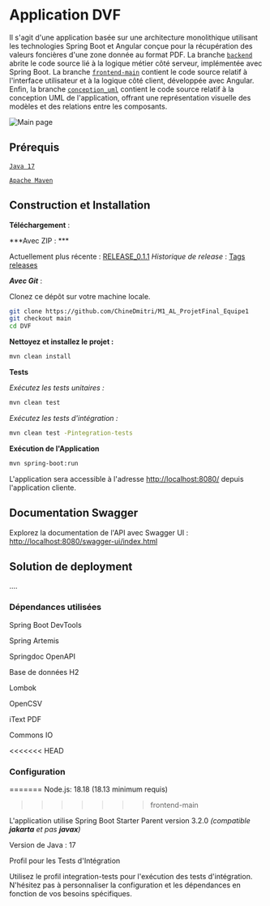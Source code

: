 # Application DVF
Il s'agit d'une application basée sur une architecture monolithique utilisant les technologies Spring Boot et Angular conçue pour la récupération des valeurs foncières d'une zone donnée au format PDF. 
La branche [`backend`](https://github.com/ChineDmitri/M1_AL_ProjetFinal_Equipe1/tree/backend "backend") abrite le code source lié à la logique métier côté serveur, implémentée avec Spring Boot. 
La branche [`frontend-main`](https://github.com/ChineDmitri/M1_AL_ProjetFinal_Equipe1/tree/frontend-main "frontend-main") contient le code source relatif à l'interface utilisateur et à la logique côté client, développée avec Angular.  
Enfin, la branche [`conception_uml`](https://github.com/ChineDmitri/M1_AL_ProjetFinal_Equipe1/tree/conception_uml "conception_uml") contient le code source relatif à la conception UML de l'application, offrant une représentation visuelle des modèles et des relations entre les composants.

![Main page](https://github.com/ChineDmitri/M1_AL_ProjetFinal_Equipe1/blob/main/appli.jpg)

## Prérequis

[`Java 17`](https://www.oracle.com/java/technologies/javase/jdk17-archive-downloads.html "`Java 17`")

[`Apache Maven`](https://maven.apache.org/ "`Apache Maven`")

## Construction et Installation

**Téléchargement** :

***Avec ZIP : ***

Actuellement plus récente : [RELEASE_0.1.1](https://github.com/ChineDmitri/M1_AL_ProjetFinal_Equipe1/releases/tag/RELEASE_0.1.1 "RELEASE_0.1.1")
*Historique de release* : [Tags releases](https://github.com/ChineDmitri/M1_AL_ProjetFinal_Equipe1/tags "tags releases")

***Avec Git*** :

Clonez ce dépôt sur votre machine locale.

```bash
git clone https://github.com/ChineDmitri/M1_AL_ProjetFinal_Equipe1
git checkout main
cd DVF
```

**Nettoyez et installez le projet :**

```bash
mvn clean install
```

**Tests**

*Exécutez les tests unitaires :*

```bash
mvn clean test
```

*Exécutez les tests d'intégration :*

```bash
mvn clean test -Pintegration-tests
```

**Exécution de l'Application**

```bash
mvn spring-boot:run
```

L'application sera accessible à l'adresse [http://localhost:8080/](http://localhost:8080/ "http://localhost:8080/") depuis l'application cliente.

## Documentation Swagger

Explorez la documentation de l'API avec Swagger UI :
[http://localhost:8080/swagger-ui/index.html](http://localhost:8080/swagger-ui/index.html "http://localhost:8080/swagger-ui/index.html")

## Solution de deployment

....

### Dépendances utilisées

Spring Boot DevTools

Spring Artemis

Springdoc OpenAPI

Base de données H2

Lombok

OpenCSV

iText PDF

Commons IO


<<<<<<< HEAD
### Configuration
=======
Node.js: 18.18 (18.13 minimum requis)
>>>>>>> frontend-main

L'application utilise Spring Boot Starter Parent version 3.2.0 *(compatible **jakarta** et pas **javax**)*

Version de Java : 17

Profil pour les Tests d'Intégration

Utilisez le profil integration-tests pour l'exécution des tests d'intégration.
N'hésitez pas à personnaliser la configuration et les dépendances en fonction de vos besoins spécifiques.
